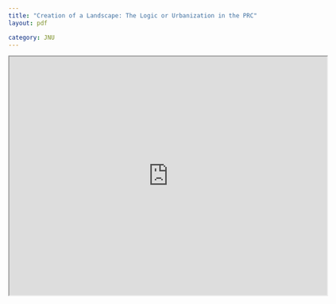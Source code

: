 ```yaml
---
title: "Creation of a Landscape: The Logic or Urbanization in the PRC"
layout: pdf

category: JNU
---
```


<iframe src="https://drive.google.com/file/d/0Bz6wyBDrewsHZzlzVzZTcXNRd0U/preview" width="640" height="480"></iframe>
